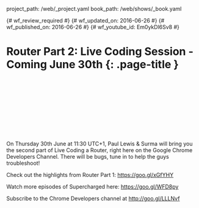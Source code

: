 project_path: /web/_project.yaml
book_path: /web/shows/_book.yaml

{# wf_review_required #}
{# wf_updated_on: 2016-06-26 #}
{# wf_published_on: 2016-06-26 #}
{# wf_youtube_id: Em0ykDl6Sv8 #}

# Router Part 2: Live Coding Session - Coming June 30th {: .page-title }


<div class="video-wrapper">
  <iframe class="devsite-embedded-youtube-video" data-video-id="Em0ykDl6Sv8"
          data-autohide="1" data-showinfo="0" frameborder="0" allowfullscreen>
  </iframe>
</div>


On Thursday 30th June at 11:30 UTC+1, Paul Lewis & Surma will bring you the second part of Live Coding a Router, right here on the Google Chrome Developers Channel. There will be bugs, tune in to help the guys troubleshoot!

Check out the highlights from Router Part 1: https://goo.gl/xGfYHY

Watch more episodes of Supercharged here: https://goo.gl/WFD8py

Subscribe to the Chrome Developers channel at http://goo.gl/LLLNvf
